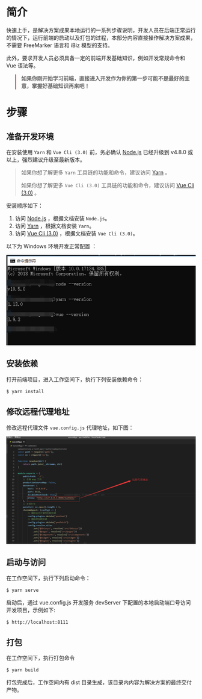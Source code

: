 # 简介

快速上手，是解决方案成果本地运行的一系列步骤说明，开发人员在后端正常运行的情况下，运行前端的启动以及打包的过程，本部分内容直接操作解决方案成果，不需要 FreeMarker 语言和 iBiz 模型的支持。

此外，要求开发人员必须具备一定的前端开发基础知识，例如开发常规命令和 Vue 语法等。

<blockquote style="border-color: red;">
    <p>
        <strong>
            如果你刚开始学习前端，直接进入开发作为你的第一步可能不是最好的主意，掌握好基础知识再来吧！
        </strong>
    </p>
</blockquote>


# 步骤

## 准备开发环境

在安装使用 `Yarn` 和 `Vue Cli (3.0)` 前，务必确认 [Node.js](https://nodejs.org) 已经升级到 v4.8.0 或以上，强烈建议升级至最新版本。

> 如果你想了解更多 `Yarn` 工具链的功能和命令，建议访问 [Yarn](https://yarnpkg.com) 。
>
> 如果你想了解更多 `Vue Cli (3.0)` 工具链的功能和命令，建议访问 [Vue Cli (3.0)](https://cli.vuejs.org/) 。

安装顺序如下：

1. 访问 [Node.js](https://nodejs.org) ，根据文档安装 `Node.js`。
2. 访问 [Yarn](https://yarnpkg.com) ，根据文档安装 `Yarn`。
3. 访问 [Vue Cli (3.0)](https://cli.vuejs.org/) ，根据文档安装 `Vue Cli (3.0)`。

以下为 Windows 环境开发正常配置 ：

![开发环境信息](../../imgs/getting-started/development.png)

##  安装依赖

打开前端项目，进入工作空间下，执行下列安装依赖命令：

```bash
$ yarn install
```

## 修改远程代理地址

修改远程代理文件 `vue.config.js` 代理地址，如下图：

![远程代理地址](../../imgs/getting-started/proxy.png)

## 启动与访问

在工作空间下，执行下列启动命令：

```bash
$ yarn serve
```

启动后，通过 vue.config.js 开发服务 devServer 下配置的本地启动端口号访问开发项目，示例如下: 

```bash
$ http://localhost:8111
```

## 打包

在工作空间下，执行打包命令

```bash
$ yarn build
```

打包完成后，工作空间内有 dist 目录生成，该目录内内容为解决方案的最终交付产物。
